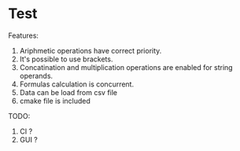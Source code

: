 # Test
Features:
1. Ariphmetic operations have correct priority.
2. It's possible to use brackets.
3. Concatination and multiplication operations are enabled for string operands.
4. Formulas calculation is concurrent.
5. Data can be load from csv file
6. cmake file is included

TODO:
1. CI ?
2. GUI ?
